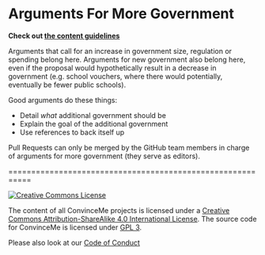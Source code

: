# Arguments For More Government

__Check out [the content guidelines](https://www.convinceme.us/content_instructions)__

Arguments that call for an increase in government size, regulation or spending belong here. Arguments for new government also belong here, even if the proposal would hypothetically result in a decrease in government (e.g. school vouchers, where there would potentially, eventually be fewer public schools).

Good arguments do these things:

- Detail _what_ additional government should be
- Explain the goal of the additional government
- Use references to back itself up

Pull Requests can only be merged by the GitHub team members in charge of arguments for more government (they serve as editors).

===========================================================

<a rel="license" href="http://creativecommons.org/licenses/by-sa/4.0/"><img alt="Creative Commons License" src="https://i.creativecommons.org/l/by-sa/4.0/88x31.png"/></a>

The content of all ConvinceMe projects is licensed under a <a rel="license" href="http://creativecommons.org/licenses/by-sa/4.0/">Creative Commons Attribution-ShareAlike 4.0 International License</a>. The source code for ConvinceMe is licensed under [GPL 3](https://github.com/convinceme/info/blob/master/LICENSE).

Please also look at our [Code of Conduct](https://github.com/convinceme/info/blob/master/code_of_conduct.markdown)